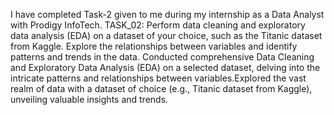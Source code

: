 I have completed Task-2 given to me during my internship as a Data Analyst with Prodigy InfoTech. 
TASK_02: Perform data cleaning and exploratory data analysis (EDA) on a dataset of your choice, such as the Titanic dataset from Kaggle. Explore the relationships between variables and identify patterns and trends in the data.
Conducted comprehensive Data Cleaning and Exploratory Data Analysis (EDA) on a selected dataset, delving into the intricate patterns and relationships between variables.Explored the vast realm of data with a dataset of choice (e.g., Titanic dataset from Kaggle), unveiling valuable insights and trends.
